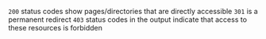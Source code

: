 `200` status codes show pages/directories that are directly accessible
`301` is a permanent redirect
`403` status codes in the output indicate that access to these resources is forbidden